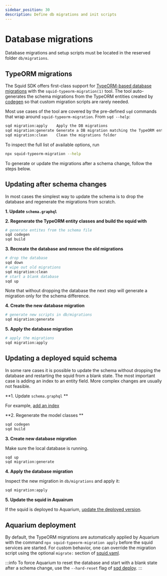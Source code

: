 ```yaml
---
sidebar_position: 30
description: Define db migrations and init scripts
---
```


# Database migrations

Database migrations and setup scripts must be located in the reserved folder `db/migrations`. 

## TypeORM migrations

The Squid SDK offers first-class support for [TypeORM-based database migrations](https://orkhan.gitbook.io/typeorm/docs/migrations) with the `squid-typeorm-migration(1)` tool.
The tool auto-generates the schema migrations from the TypeORM entities created by [codegen](/basics/schema-file) so that custom migration scripts are rarely needed.

Most use cases of the tool are covered by the pre-defined `sqd` commands that wrap around `squid-typeorm-migration`. From `sqd --help`:

```bash
sqd migration:apply    Apply the DB migrations
sqd migration:generate Generate a DB migration matching the TypeORM entities
sqd migration:clean    Clean the migrations folder
```

To inspect the full list of available options, run

```bash
npx squid-typeorm-migration --help
```

To generate or update the migrations after a schema change, follow the steps below.

## Updating after schema changes

In most cases the simplest way to update the schema is to drop the database and regenerate the migrations from scratch.

**1. Update `schema.graphql`**

**2. Regenerate the TypeORM entity classes and build the squid with**
```bash
# generate entites from the schema file
sqd codegen
sqd build
```

**3. Recreate the database and remove the old migrations**
```bash
# drop the database
sqd down
# wipe out old migrations
sqd migration:clean
# start a blank database
sqd up
```
Note that without dropping the database the next step will generate a migration only for the schema difference.

**4. Create the new database migration**
```bash
# generate new scripts in db/migrations
sqd migration:generate
```

**5. Apply the database migration**
```bash
# apply the migrations
sqd migration:apply
```

## Updating a deployed squid schema

In some rare cases it is possible to update the schema without dropping the database and restarting the squid from a blank state. The most important case is adding an index to an entity field. More complex changes are usually not feasible.

**1. Update `schema.graphql` **

For example, [add an index](/basics/schema-file/indexes-and-constraints)

**2. Regenerate the model classes **

```bash
sqd codegen
sqd build
```

**3. Create new database migration**

Make sure the local database is running.

```bash
sqd up
sqd migration:generate
```

**4. Apply the database migration**

Inspect the new migration in `db/migrations` and apply it:

```bash
sqd migration:apply
```

**5. Update the squid in Aquairum**

If the squid is deployed to Aquarium, [update the deployed version](/squid-cli/deploy).

## Aquarium deployment

By default, the TypeORM migrations are automatically applied by Aquarium with the command `npx squid-typeorm-migration apply` before the squid services are started. For custom behavior, one can override the migration script using the optional `migrate:` section of [squid.yaml](/deploy-squid/deploy-manifest#deploy).

:::info
To force Aquarium to reset the database and start with a blank state after a schema change, use the `--hard-reset` flag of [sqd deploy](/squid-cli/deploy).
:::
